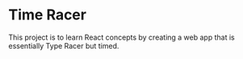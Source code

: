 # Time Racer

This project is to learn React concepts by creating a web app that is essentially Type Racer but timed.

```

```
